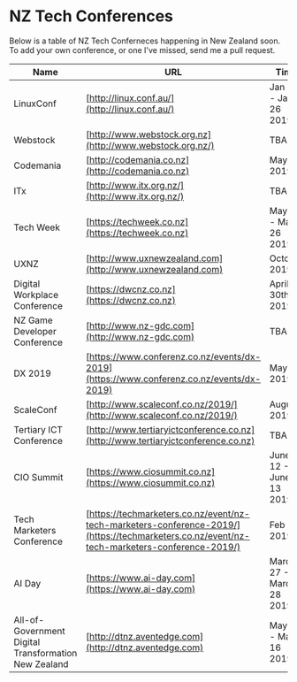 NZ Tech Conferences
=================

Below is a table of NZ Tech Conferneces happening in New Zealand soon. To add your own conference, or one I've missed, send me a pull request. 



| Name | URL | Time | Location | Price |
|------|-----|------|----------|-------|
|LinuxConf|[http://linux.conf.au/](http://linux.conf.au/)|Jan 21 - Jan 26 2019|Christchurch|$199-$1099|
|Webstock|[http://www.webstock.org.nz](http://www.webstock.org.nz/)|TBA|Wellington|TBA|
|Codemania|[http://codemania.co.nz](http://codemania.co.nz)|May 15 2019|Auckland| $450-$1200|
|ITx|[http://www.itx.org.nz/](http://www.itx.org.nz/)|TBA|TBA|TBA|
|Tech Week|[https://techweek.co.nz](https://techweek.co.nz)|May 20 - May 26 2019|Auckland|TBA|
|UXNZ|[http://www.uxnewzealand.com](http://www.uxnewzealand.com)|October 2019|Wellington|TBA|
|Digital Workplace Conference|[https://dwcnz.co.nz](https://dwcnz.co.nz)|April 30th 2019|Auckland|$1150|
|NZ Game Developer Conference|[http://www.nz-gdc.com](http://www.nz-gdc.com)|TBA|TBA|TBA|
|DX 2019|[https://www.conferenz.co.nz/events/dx-2019](https://www.conferenz.co.nz/events/dx-2019)|May 14 2019|Auckland|$1099-$1599|
|ScaleConf|[http://www.scaleconf.co.nz/2019/](http://www.scaleconf.co.nz/2019/)|August 2019|Wellington|$249+|
|Tertiary ICT Conference|[http://www.tertiaryictconference.co.nz](http://www.tertiaryictconference.co.nz)|TBA|TBA|TBA|
|CIO Summit|[https://www.ciosummit.co.nz](https://www.ciosummit.co.nz)|June 12 - June 13 2019|Auckland|TBA|
|Tech Marketers Conference|[https://techmarketers.co.nz/event/nz-tech-marketers-conference-2019/](https://techmarketers.co.nz/event/nz-tech-marketers-conference-2019/)|Feb 28 2019|Auckland|TBA|
|AI Day|[https://www.ai-day.com](https://www.ai-day.com)|March 27 - March 28 2019|Auckland|$0-$595|
|All-of-Government Digital Transformation New Zealand|[http://dtnz.aventedge.com](http://dtnz.aventedge.com)|May 15 - May 16 2019|Wellington|TBA|